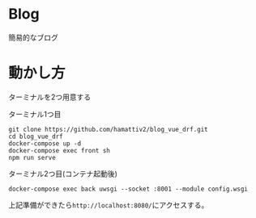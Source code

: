 # Blog
簡易的なブログ

# 動かし方
ターミナルを2つ用意する

ターミナル1つ目
```
git clone https://github.com/hamattiv2/blog_vue_drf.git
cd blog_vue_drf
docker-compose up -d
docker-compose exec front sh
npm run serve
```

ターミナル2つ目(コンテナ起動後)
```
docker-compose exec back uwsgi --socket :8001 --module config.wsgi
```

上記準備ができたら`http://localhost:8080/`にアクセスする。
